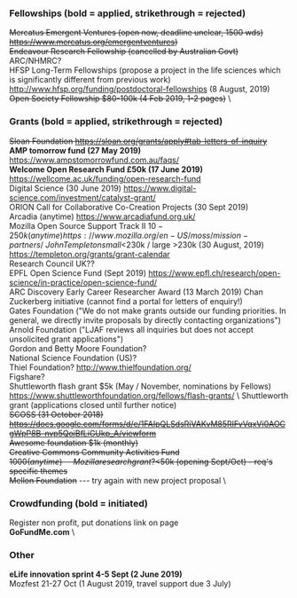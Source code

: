 ### Fellowships (bold = applied, strikethrough = rejected)
~~Mercatus Emergent Ventures (open now, deadline unclear, 1500 wds) https://www.mercatus.org/emergentventures)~~ \
~~Endeavour Research Fellowship (cancelled by Australian Govt)~~ \
ARC/NHMRC? \
HFSP Long-Term Fellowships (propose a project in the life sciences which is significantly different from previous work) http://www.hfsp.org/funding/postdoctoral-fellowships (8 August, 2019) \
~~Open Society Fellowship $80-100k (4 Feb 2019, 1-2 pages)~~ \

### Grants (bold = applied, strikethrough = rejected)
~~Sloan Foundation https://sloan.org/grants/apply#tab-letters-of-inquiry~~ \
**AMP tomorrow fund (27 May 2019)** https://www.ampstomorrowfund.com.au/faqs/ \
**Welcome Open Research Fund  £50k (17 June 2019)** https://wellcome.ac.uk/funding/open-research-fund \
Digital Science (30 June 2019) https://www.digital-science.com/investment/catalyst-grant/ \
ORION Call for Collaborative Co-Creation Projects (30 Sept 2019) \
Arcadia (anytime) https://www.arcadiafund.org.uk/ \
Mozilla Open Source Support Track II $10-250k (anytime) https://www.mozilla.org/en-US/moss/mission-partners/ \
John Templeton small <$230k / large >230k (30 August, 2019) https://templeton.org/grants/grant-calendar \
Research Council UK?? \
EPFL Open Science Fund (Sept 2019) https://www.epfl.ch/research/open-science/in-practice/open-science-fund/ \
ARC Discovery Early Career Researcher Award (13 March 2019)
Chan Zuckerberg initiative (cannot find a portal for letters of enquiry!) \
Gates Foundation ("We do not make grants outside our funding priorities. In general, we directly invite proposals by directly contacting organizations") \
Arnold Foundation ("LJAF reviews all inquiries but does not accept unsolicited grant applications") \
Gordon and Betty Moore Foundation? \
National Science Foundation (US)? \
Thiel Foundation? http://www.thielfoundation.org/ \
Figshare? \
Shuttleworth flash grant $5k (May / November, nominations by Fellows) https://www.shuttleworthfoundation.org/fellows/flash-grants/ \ 
Shuttleworth grant (applications closed until further notice)  \
~~SCOSS (31 October 2018) https://docs.google.com/forms/d/e/1FAIpQLSdsRiVAKvM85RIFvVqxVi0AOCgWpP8B-nvp5QojBfLiGUkp_A/viewform~~ \
~~Awesome foundation $1k (monthly)~~ \
~~Creative Commons Community Activities Fund $1000 (anytime)~~ \
~~Mozilla research grant? <$50k (opening Sept/Oct) - req's specific themes~~ \
~~Mellon Foundation~~ --- try again with new project proposal \

### Crowdfunding (bold = initiated)
Register non profit, put donations link on page \
**GoFundMe.com** \

### Other
**eLife innovation sprint 4-5 Sept (2 June 2019)** \
Mozfest 21-27 Oct (1 August 2019, travel support due 3 July)

